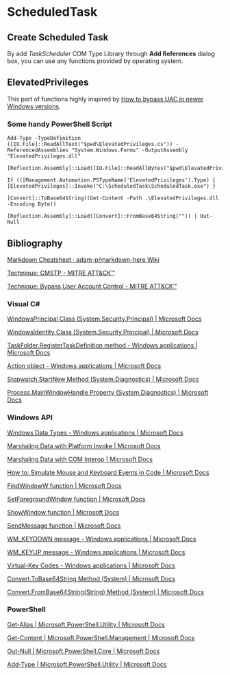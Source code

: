 # ScheduledTask

## Create Scheduled Task ##

By add *TaskScheduler* COM Type Library through **Add References** dialog box, you can use any functions provided by operating system.

## ElevatedPrivileges ##

This part of functions highly inspired by [How to bypass UAC in newer Windows versions](https://0x00-0x00.github.io/research/2018/10/31/How-to-bypass-UAC-in-newer-Windows-versions.html).

### Some handy PowerShell Script ###
```
Add-Type -TypeDefinition ([IO.File]::ReadAllText("$pwd\ElevatedPrivileges.cs")) -ReferencedAssemblies "System.Windows.Forms" -OutputAssembly "ElevatedPrivileges.dll"
```
```
[Reflection.Assembly]::Load([IO.File]::ReadAllBytes("$pwd\ElevatedPrivileges.dll"))
```
```
If (([Management.Automation.PSTypeName]'ElevatedPrivileges').Type) { [ElevatedPrivileges]::Invoke("C:\ScheduledTask\ScheduledTask.exe") }
```
```
[Convert]::ToBase64String((Get-Content -Path .\ElevatedPrivileges.dll -Encoding Byte))
```
```
[Reflection.Assembly]::Load([Convert]::FromBase64String("")) | Out-Null
```

## Bibliography ##

[Markdown Cheatsheet · adam-p/markdown-here Wiki](https://github.com/adam-p/markdown-here/wiki/Markdown-Cheatsheet)

[Technique: CMSTP - MITRE ATT&CK™](https://attack.mitre.org/techniques/T1191/)

[Technique: Bypass User Account Control - MITRE ATT&CK™](https://attack.mitre.org/techniques/T1088/)

### Visual C# ###

[WindowsPrincipal Class (System.Security.Principal) | Microsoft Docs](https://docs.microsoft.com/en-us/dotnet/api/system.security.principal.windowsprincipal?view=netframework-4.7.2)

[WindowsIdentity Class (System.Security.Principal) | Microsoft Docs](https://docs.microsoft.com/en-us/dotnet/api/system.security.principal.windowsidentity?view=netframework-4.7.2)

[TaskFolder.RegisterTaskDefinition method - Windows applications | Microsoft Docs](https://docs.microsoft.com/en-us/windows/desktop/taskschd/taskfolder-registertaskdefinition)

[Action object - Windows applications | Microsoft Docs](https://docs.microsoft.com/en-us/windows/desktop/taskschd/action)

[Stopwatch.StartNew Method (System.Diagnostics) | Microsoft Docs](https://docs.microsoft.com/en-us/dotnet/api/system.diagnostics.stopwatch.startnew?view=netframework-4.7.2)

[Process.MainWindowHandle Property (System.Diagnostics) | Microsoft Docs](https://docs.microsoft.com/en-us/dotnet/api/system.diagnostics.process.mainwindowhandle?view=netframework-4.7.2)

### Windows API ###

[Windows Data Types - Windows applications | Microsoft Docs](https://docs.microsoft.com/en-us/windows/desktop/winprog/windows-data-types)

[Marshaling Data with Platform Invoke | Microsoft Docs](https://docs.microsoft.com/en-us/dotnet/framework/interop/marshaling-data-with-platform-invoke)

[Marshaling Data with COM Interop | Microsoft Docs](https://docs.microsoft.com/en-us/dotnet/framework/interop/marshaling-data-with-com-interop)

[How to: Simulate Mouse and Keyboard Events in Code | Microsoft Docs](https://docs.microsoft.com/en-us/dotnet/framework/winforms/how-to-simulate-mouse-and-keyboard-events-in-code)

[FindWindowW function | Microsoft Docs](https://docs.microsoft.com/en-us/windows/desktop/api/winuser/nf-winuser-findwindoww)

[SetForegroundWindow function | Microsoft Docs](https://docs.microsoft.com/en-us/windows/desktop/api/winuser/nf-winuser-setforegroundwindow)

[ShowWindow function | Microsoft Docs](https://docs.microsoft.com/en-us/windows/desktop/api/winuser/nf-winuser-showwindow)

[SendMessage function | Microsoft Docs](https://docs.microsoft.com/en-us/windows/desktop/api/winuser/nf-winuser-sendmessage)

[WM_KEYDOWN message - Windows applications | Microsoft Docs](https://docs.microsoft.com/en-us/windows/desktop/inputdev/wm-keydown)

[WM_KEYUP message - Windows applications | Microsoft Docs](https://docs.microsoft.com/en-us/windows/desktop/inputdev/wm-keyup)

[Virtual-Key Codes - Windows applications | Microsoft Docs](https://docs.microsoft.com/en-us/windows/desktop/inputdev/virtual-key-codes)

[Convert.ToBase64String Method (System) | Microsoft Docs](https://docs.microsoft.com/en-us/dotnet/api/system.convert.tobase64string?view=netframework-4.7.2)

[Convert.FromBase64String(String) Method (System) | Microsoft Docs](https://docs.microsoft.com/en-us/dotnet/api/system.convert.frombase64string?view=netframework-4.7.2)

### PowerShell ###

[Get-Alias | Microsoft.PowerShell.Utility | Microsoft Docs](https://docs.microsoft.com/en-us/powershell/module/microsoft.powershell.utility/get-alias?view=powershell-6)

[Get-Content | Microsoft.PowerShell.Management | Microsoft Docs](https://docs.microsoft.com/en-us/powershell/module/microsoft.powershell.management/get-content?view=powershell-6)

[Out-Null | Microsoft.PowerShell.Core | Microsoft Docs](https://docs.microsoft.com/en-us/powershell/module/microsoft.powershell.core/out-null?view=powershell-6)

[Add-Type | Microsoft.PowerShell.Utility | Microsoft Docs](https://docs.microsoft.com/en-us/powershell/module/microsoft.powershell.utility/add-type?view=powershell-6)
